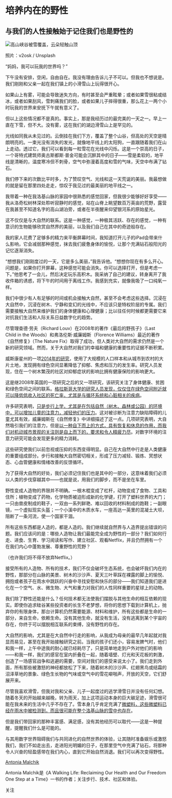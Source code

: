 # 培养内在的野性

## 与我们的人性接触始于记住我们也是野性的

![高山峡谷被雪覆盖，云朵轻触山顶](https://miro.medium.com/max/1400/1*hqH2kJUv5XkmzWO7adWqLw.jpeg)

照片：v2osk / Unsplash

“妈妈，我可以玩我的世界吗？”

下午没有安排，空闲，自由自在。我没有理由告诉儿子不可以。但我也不想说是。我们刚刚和父亲一起在我们镇上的小滑雪山上玩得很开心。

如果山上有雾，可能会导致迷失方向，有时甚至会严重眩晕；或者如果雪很粘或结冰，或者如果刮风，雪刺痛我们的脸，或者如果儿子摔得很重，那么花上一两个小时玩我的世界来安抚下午就有意义了。

但以上这些情况都不是真的。事实上，那是我经历过的最完美的一天之一。早上一直在下雪，但不大。没有雾，这在我们的湖边滑雪山上是罕见的。

光线如同我从未见过的。云倒挂在我们下方，覆盖了整个山谷，但高处的天空是晴朗明亮的。一束光没有消失的发光，就像地平线上的太阳狗，一直跟随着我们在山上走动。透过它，我们可以看到每一粒雪花在光线中闪烁。这是一个崇高的日子，一个哥特式建筑师奥古斯都斯·普金可能会沉醉其中的日子——雪是柔软的，地平线是清晰的，温度寒冷但不刺骨，空气中弥漫着高度和雪的气味，天空中布满了钻石。

我们停下来的次数比平时多，为了赞叹空气、光线和这一天荒诞的美丽。我最想做的就是留在那里四处走走，惊叹于我见过的最美丽的地平线之一。

我带着一种在我洛基山脉的家园中很熟悉的感觉回家，但我很少能够好好享受——我从洛奇松树林深处聆听寂静时的感觉，站在山脊上眺望数百万英亩的荒野，露营在我甚至不知道名字的高山湖泊旁，或者在半夜醒来仰望银河系的原始星光。

这不仅仅是与大自然的联系。这是一种感觉，一种极其活跃、存在的感觉，一种有意识的生物能够欣赏自然界的美丽，以及我们自己在其中的奇迹般存在。

我的家人花费了足够多的精力来平衡屏幕时间，我知道打开儿子的iPad会带来什么影响，它会减弱那种感觉，抹去我们疲惫身体的愉悦，让那个充满钻石般阳光的记忆逐渐消失。

“想想我们刚刚度过的一天，它是多么美丽，”我告诉他。“想想你现在有多么开心。问题是，如果你打开屏幕，这种感觉可能会消失。你可以选择打开，但是考虑一下。”他思考了一会儿，然后决定玩乐高积木。我采纳了自己的建议，转身离开了我收件箱的诱惑，将下午的时间用于离线工作。我感到充实，就像我吸了一口纯氧一样。

我们中很少有人有足够的时间或机会接触大自然，甚至不会考虑这些选择。沉浸在大自然中，沉浸在树木、宁静和变幻的光线中，不应该只是特权阶层的专属。我们需要接触大自然来维护我们的身体健康和心理健康；比以往任何时候都更需要它来对抗我们生活和人际关系日益数字化的趋势。

尽管理查德·劳夫（Richard Louv）在2008年的著作《最后的野孩子》（Last Child in the Woods）和弗洛伦斯·威廉姆斯（Florence Williams）最近的著作《自然修复》（The Nature Fix）取得了成功，但人类对大自然的需求仍然是一个新的研究领域。然而，关于大自然对我们的幸福和健康的重要性的证据不断积累。

威斯康星州的一项[2014年的研究](https://pubmed.ncbi.nlm.nih.gov/24662966/)，使用了大规模的人口样本和从城市到农村的大片土地，发现拥有绿色空间显著降低了抑郁、焦虑和压力的发生率。研究人员发现，住在一个树木繁茂的社区对抑郁症状的影响比拥有健康保险的影响更大。

这是继2008年英国的一项研究之后的又一项研究，该研究关注了身体健康、贫困和绿色空间之间的联系。[格拉斯哥大学的研究人员发现，仅仅住在绿色空间附近就可以降低低收入社区的死亡率，尤其是与循环系统和心脏相关的疾病](https://www.gla.ac.uk/news/archiveofnews/2008/november/headline_97505_en.html)。

许多研究表明，[只是步行上学，尤其是在包括自然（树木、森林或公园）的环境中，可以增加儿童的注意力，减轻他们的压力](https://sciencenordic.com/children-and-adolescents-denmark-exercise/children-who-walk-to-school-concentrate-better/1379550)。这对被诊断为注意力缺陷障碍的儿童尤其有效，威廉姆斯在《自然修复》中详细描述了这一点。几项研究表明，大自然吸引我们的注意力，但是[以一种自下而上的方式，具有恢复和休息的作用，而我们对机动城市景观的关注则是自上而下的，要求和令人精疲力尽](https://www.pure.ed.ac.uk/ws/portalfiles/portal/97954841/The_impact_of_walking_in_different_urban_environments_on_brain_activity_in_older_people.pdf)。对数字环境的注意力研究可能会发现更多的精力消耗。

这些研究使我们以前忽视或压抑的东西变得明显。自己在大自然中行走是人类健康的重要组成部分。步行和接触大自然密切相关，形成了压力减轻、锻炼、冥想状态、心血管健康和情绪改善的反馈循环。

为了获得大自然的好处，我们必须记住我们也是其中的一部分，这意味着我们必须以人类的步伐穿越其中——也就是说，用我们的脚步，而不是坐在车里。

野性变成人造物的界限并不明确。一根木棍变成了杠杆，动物变成了食物、工具和住所；植物变成了药物，化学物质被迫形成新的化学键，打开了塑料世界的大门；一只由兽皮制成的鞋子，一双由一系列鲜艳、难以回收的材料制成的跑鞋；一副眼镜，一个虚拟现实头盔；一个小溪中的木质水车，一座高达一英里的混凝土大坝，阻断了一条河流，使一个国家干涸。

所有这些东西都是人造的，都是人造的。我们继续就自然界与人造界提出错误的问题。我们应该问的是：哪些人造物让我们最能完全成为野性的一部分？我们如何行走、进食、生育、学习阅读和写作、建立社区、观看Netflix，并且仍然拥有一个在我们内心中蓬勃发展、尊重野性的荒野？

（也许我们将不得不放弃Netflix。）

接受所有的人造物、所有的技术，我们不仅会破坏生态系统，也会破坏我们内在的野性，那部分在山脉的美景、树木的沙沙声、夏天三叶草踩在裸露的脚上的愉悦、拥抱或者孩子在雨水中跳跃的兴奋中寻找安慰和快乐的部分——我们知道我们是进化在一个空气、水、微生物、大气和重力对我们的人性同样重要的星球上的动物。

我们除了野性还能是什么？任何技术都无法使我们摆脱与其他生命的相互依赖的现实。即使你追求硅谷某些投资者的长生不老梦想，将你的思想下载到计算机上，抛弃你的有限身体，那台计算机仍然需要能源、材料和维护，所有这些都是生命的一部分，来自生命，依赖生命。没有其他生命，就没有生活，没有逃离到某个宇宙的存在，你终于可以摆脱相互联系的束缚，没有野性的存在。

大自然的影响，尤其是在大自然中行走的影响，从我成为母亲的最早几年起就对我显而易见，甚至在我开始接触研究之前。当我的孩子们还小，容易发脾气时，他们和我一样，上午中途我的耐心就已经耗尽了，只是简单地走到户外对他们的影响——和我一样，我们的感官在室内折叠在一起，随着墙壁、灯光和天花板的刺激，创造了一场感官战争和逃避的需要，空间对我们的感受来说太小了。我们走到外面，所有那些被激怒的神经都放松了下来，随着树木的沙沙声、红翅黑鸟或结霜的沼泽草地的景象、绿色生长物的气味或空气中的雪花噼啪声，开放的天空，它们舒展开来。

尽管我喜欢滑雪，但我对我和父亲、儿子一起度过的逃学滑雪日并没有任何幻想。随着冬天的开始越来越晚，转为雨天，加上这项运动本身的巨大碳足迹，滑雪很可能在我未来的生活中几乎不存在了。雪本身几乎肯定充满了[微塑料，这些微塑料已经在雨水中被检测到，而且很可能在整个洛基山脉的雪中也存在](https://www.sciencealert.com/us-geological-survey-finds-it-s-raining-plastic-in-the-rocky-mountains)。

但是我们带回家的那种丰富感、满足感，没有其他经历可以取代——这是一种提醒，提醒我们什么是可能的。

与其用数字世界阻碍我们与共同进化的自然世界的体验，让其随时准备娱乐或激怒我们，我们不如走出去，走进阳光明媚的日子，在那里空气中充满了钻石，将那种令人兴奋的轻盈感带在我们内心，直到它开始自然消退。我们可以再次变得野性。

[Antonia Malchik](https://antoniamalchik.medium.com/?source=post_sidebar--------------------------post_sidebar--------------)

Antonia Malchik是《A Walking Life: Reclaiming Our Health and Our Freedom One Step at a Time》一书的作者；关注步行、技术、社区和体验。

关注
